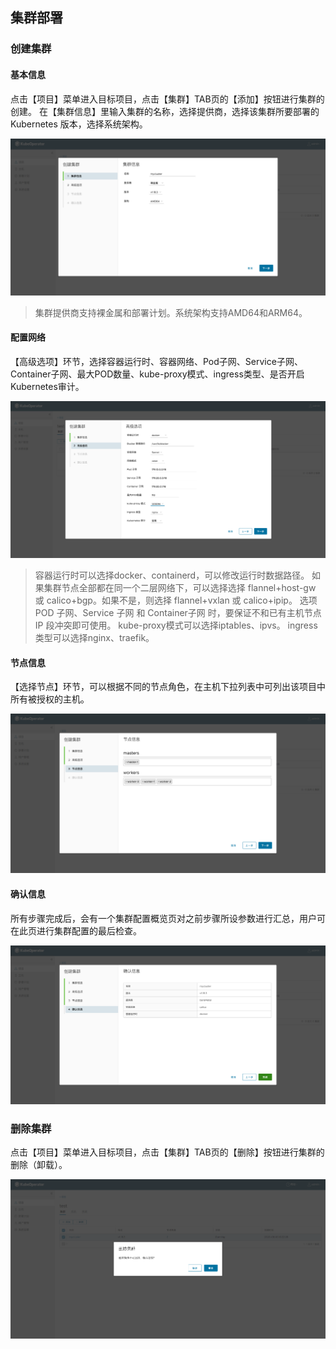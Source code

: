 ## 集群部署

### 创建集群

#### 基本信息

点击【项目】菜单进入目标项目，点击【集群】TAB页的【添加】按钮进行集群的创建。
在【集群信息】里输入集群的名称，选择提供商，选择该集群所要部署的 Kubernetes 版本，选择系统架构。

![deploy-1](../img/user_manual/cluster/deploy-1.png)

> 集群提供商支持裸金属和部署计划。系统架构支持AMD64和ARM64。

#### 配置网络

【高级选项】环节，选择容器运行时、容器网络、Pod子网、Service子网、Container子网、最大POD数量、kube-proxy模式、ingress类型、是否开启Kubernetes审计。

![deploy-2](../img/user_manual/cluster/deploy-2.png)

> 容器运行时可以选择docker、containerd，可以修改运行时数据路径。
> 如果集群节点全部都在同一个二层网络下，可以选择选择 flannel+host-gw 或 calico+bgp。如果不是，则选择 flannel+vxlan 或 calico+ipip。
> 选项 POD 子网、Service 子网 和 Container子网 时，要保证不和已有主机节点 IP 段冲突即可使用。
> kube-proxy模式可以选择iptables、ipvs。
> ingress类型可以选择nginx、traefik。

#### 节点信息

【选择节点】环节，可以根据不同的节点角色，在主机下拉列表中可列出该项目中所有被授权的主机。

![deploy-3](../img/user_manual/cluster/deploy-3.png)

#### 确认信息
所有步骤完成后，会有一个集群配置概览页对之前步骤所设参数进行汇总，用户可在此页进行集群配置的最后检查。

![deploy-4](../img/user_manual/cluster/deploy-4.png)

### 删除集群

点击【项目】菜单进入目标项目，点击【集群】TAB页的【删除】按钮进行集群的删除（卸载）。

![deploy-5](../img/user_manual/cluster/deploy-5.png)